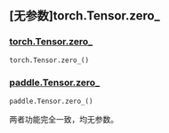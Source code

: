 ## [无参数]torch.Tensor.zero_

### [torch.Tensor.zero_](https://pytorch.org/docs/stable/generated/torch.Tensor.zero_.html#torch.Tensor.zero_)

```python
torch.Tensor.zero_()
```

### [paddle.Tensor.zero_](https://www.paddlepaddle.org.cn/documentation/docs/zh/develop/api/paddle/Tensor_cn.html#zero-x-name-none)

```python
paddle.Tensor.zero_()
```

两者功能完全一致，均无参数。
